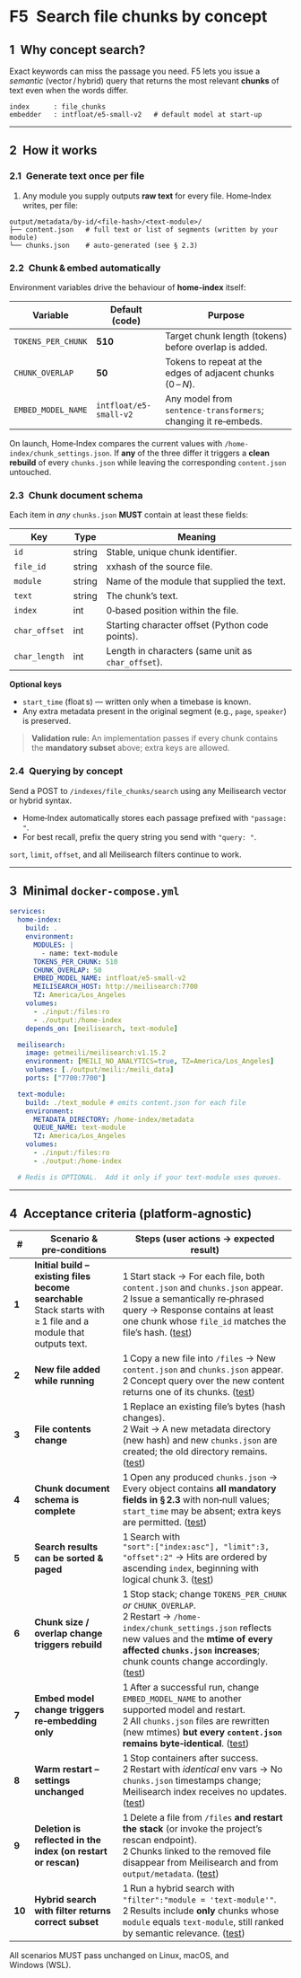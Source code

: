 # F5 Search file chunks by concept

## 1 Why concept search?

Exact keywords can miss the passage you need.
F5 lets you issue a *semantic* (vector / hybrid) query that returns the most relevant **chunks** of text even when the words differ.

```
index      : file_chunks
embedder   : intfloat/e5-small‑v2   # default model at start‑up
```

---

## 2 How it works

### 2.1 Generate text once per file

1. Any module you supply outputs **raw text** for every file.
   Home‑Index writes, per file:

```
output/metadata/by-id/<file‑hash>/<text‑module>/
├── content.json   # full text or list of segments (written by your module)
└── chunks.json    # auto‑generated (see § 2.3)
```

### 2.2 Chunk & embed automatically

Environment variables drive the behaviour of **home-index** itself:

| Variable           | Default (code)         | Purpose                                                        |
| ------------------ | ---------------------- | -------------------------------------------------------------- |
| `TOKENS_PER_CHUNK` | **510**                | Target chunk length (tokens) before overlap is added.          |
| `CHUNK_OVERLAP`    | **50**                 | Tokens to repeat at the edges of adjacent chunks (0 – *N*).    |
| `EMBED_MODEL_NAME` | `intfloat/e5-small-v2` | Any model from `sentence‑transformers`; changing it re‑embeds. |

On launch, Home‑Index compares the current values with
`/home-index/chunk_settings.json`.
If **any** of the three differ it triggers a **clean rebuild** of every
`chunks.json` while leaving the corresponding `content.json` untouched.

### 2.3 Chunk document schema

Each item in *any* `chunks.json` **MUST** contain at least these fields:

| Key           | Type   | Meaning                                            |
| ------------- | ------ | -------------------------------------------------- |
| `id`          | string | Stable, unique chunk identifier.                   |
| `file_id`     | string | xxhash of the source file.                        |
| `module`      | string | Name of the module that supplied the text.         |
| `text`        | string | The chunk’s text.                                  |
| `index`       | int    | 0‑based position within the file.                  |
| `char_offset` | int    | Starting character offset (Python code points).    |
| `char_length` | int    | Length in characters (same unit as `char_offset`). |

**Optional keys**

* `start_time` (float s) — written only when a timebase is known.
* Any extra metadata present in the original segment (e.g., `page`, `speaker`) is preserved.

> **Validation rule:** An implementation passes if every chunk contains the **mandatory subset** above; extra keys are allowed.

### 2.4 Querying by concept

Send a POST to `/indexes/file_chunks/search` using any Meilisearch vector or hybrid syntax.

* Home‑Index automatically stores each passage prefixed with `"passage: "`.
* For best recall, prefix the query string you send with `"query: "`.

`sort`, `limit`, `offset`, and all Meilisearch filters continue to work.

---

## 3 Minimal `docker-compose.yml`

```yaml
services:
  home-index:
    build: .
    environment:
      MODULES: |
        - name: text-module
      TOKENS_PER_CHUNK: 510
      CHUNK_OVERLAP: 50
      EMBED_MODEL_NAME: intfloat/e5-small-v2
      MEILISEARCH_HOST: http://meilisearch:7700
      TZ: America/Los_Angeles
    volumes:
      - ./input:/files:ro
      - ./output:/home-index
    depends_on: [meilisearch, text-module]

  meilisearch:
    image: getmeili/meilisearch:v1.15.2
    environment: [MEILI_NO_ANALYTICS=true, TZ=America/Los_Angeles]
    volumes: [./output/meili:/meili_data]
    ports: ["7700:7700"]

  text-module:
    build: ./text_module # emits content.json for each file
    environment:
      METADATA_DIRECTORY: /home-index/metadata
      QUEUE_NAME: text-module
      TZ: America/Los_Angeles
    volumes:
      - ./input:/files:ro
      - ./output:/home-index

  # Redis is OPTIONAL.  Add it only if your text-module uses queues.
```

---

## 4 Acceptance criteria (platform‑agnostic)

| #      | Scenario & pre‑conditions                                                                                          | Steps (user actions → expected result)                                                                                                                                                                                           |
| ------ | ------------------------------------------------------------------------------------------------------------------ | -------------------------------------------------------------------------------------------------------------------------------------------------------------------------------------------------------------------------------- |
| **1**  | **Initial build – existing files become searchable**<br>Stack starts with ≥ 1 file and a module that outputs text. | 1 Start stack → For each file, both `content.json` and `chunks.json` appear.<br>2 Issue a semantically re‑phrased query → Response contains at least one chunk whose `file_id` matches the file’s hash. ([test](tests/acceptance/test_s1.py)) |
| **2**  | **New file added while running**                                                                                   | 1 Copy a new file into `/files` → New `content.json` and `chunks.json` appear.<br>2 Concept query over the new content returns one of its chunks. ([test](tests/acceptance/test_s2.py))                                                                                |
| **3**  | **File contents change**                                                                                           | 1 Replace an existing file’s bytes (hash changes).<br>2 Wait → A new metadata directory (new hash) and new `chunks.json` are created; the old directory remains. ([test](tests/acceptance/test_s3.py))                                                                 |
| **4**  | **Chunk document schema is complete**                                                                              | 1 Open any produced `chunks.json` → Every object contains **all mandatory fields in § 2.3** with non‑null values; `start_time` may be absent; extra keys are permitted. ([test](tests/acceptance/test_s4.py))                                                          |
| **5**  | **Search results can be sorted & paged**                                                                           | 1 Search with<br>`"sort":["index:asc"], "limit":3, "offset":2"` → Hits are ordered by ascending `index`, beginning with logical chunk 3. ([test](tests/acceptance/test_s5.py))                                                                                         |
| **6**  | **Chunk size / overlap change triggers rebuild**                                                                   | 1 Stop stack; change `TOKENS_PER_CHUNK` *or* `CHUNK_OVERLAP`.<br>2 Restart → `/home-index/chunk_settings.json` reflects new values and the **mtime of every affected `chunks.json` increases**; chunk counts change accordingly. ([test](tests/acceptance/test_s6.py)) |
| **7**  | **Embed model change triggers re‑embedding only**                                                                  | 1 After a successful run, change `EMBED_MODEL_NAME` to another supported model and restart.<br>2 All `chunks.json` files are rewritten (new mtimes) **but every `content.json` remains byte‑identical**. ([test](tests/acceptance/test_s7.py))                         |
| **8**  | **Warm restart – settings unchanged**                                                                              | 1 Stop containers after success.<br>2 Restart with *identical* env vars → No `chunks.json` timestamps change; Meilisearch index receives no updates. ([test](tests/acceptance/test_s8.py))                                                                             |
| **9**  | **Deletion is reflected in the index (on restart or rescan)**                                                      | 1 Delete a file from `/files` **and restart the stack** (or invoke the project’s rescan endpoint).<br>2 Chunks linked to the removed file disappear from Meilisearch and from `output/metadata`. ([test](tests/acceptance/test_s9.py))                                 |
| **10** | **Hybrid search with filter returns correct subset**                                                               | 1 Run a hybrid search with `"filter":"module = 'text-module'"`.<br>2 Results include **only** chunks whose `module` equals `text-module`, still ranked by semantic relevance. ([test](tests/acceptance/test_s10.py))                                                    |

All scenarios MUST pass unchanged on Linux, macOS, and Windows (WSL).
